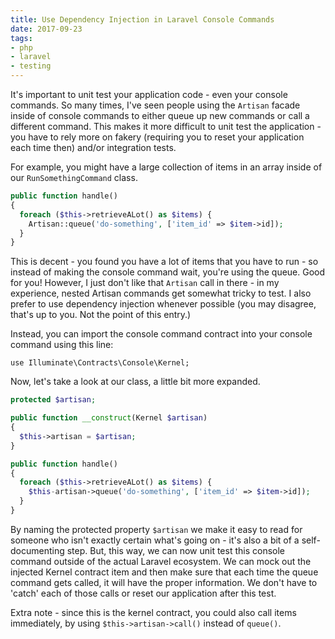 ```yaml
---
title: Use Dependency Injection in Laravel Console Commands
date: 2017-09-23
tags:
- php
- laravel
- testing
---
```

It's important to unit test your application code - even your console commands.  So many times, I've seen people using the `Artisan` facade inside of console commands to either queue up new commands or call a different command.  This makes it more difficult to unit test the application - you have to rely more on fakery (requiring you to reset your application each time then) and/or integration tests.

<!--more-->

For example, you might have a large collection of items in an array inside of our `RunSomethingCommand` class.

```php
public function handle()
{
  foreach ($this->retrieveALot() as $items) {
    Artisan::queue('do-something', ['item_id' => $item->id]);
  }
}
```

This is decent - you found you have a lot of items that you have to run - so instead of making the console command wait, you're using the queue.  Good for you!  However, I just don't like that `Artisan` call in there - in my experience, nested Artisan commands get somewhat tricky to test.  I also prefer to use dependency injection whenever possible (you may disagree, that's up to you. Not the point of this entry.)

Instead, you can import the console command contract into your console command using this line:

`use Illuminate\Contracts\Console\Kernel;`

Now, let's take a look at our class, a little bit more expanded.

```php
protected $artisan;

public function __construct(Kernel $artisan)
{
  $this->artisan = $artisan;
}

public function handle()
{
  foreach ($this->retrieveALot() as $items) {
    $this-artisan->queue('do-something', ['item_id' => $item->id]);
  }
}
```

By naming the protected property `$artisan` we make it easy to read for someone who isn't exactly certain what's going on - it's also a bit of a self-documenting step.  But, this way, we can now unit test this console command outside of the actual Laravel ecosystem.   We can mock out the injected Kernel contract item and then make sure that each time the queue command gets called, it will have the proper information.  We don't have to 'catch' each of those calls or reset our application after this test.

Extra note - since this is the kernel contract, you could also call items immediately, by using `$this->artisan->call()` instead of `queue()`.